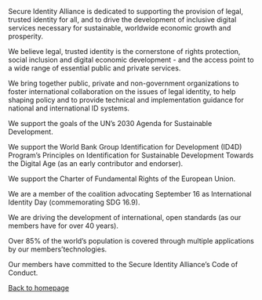 Secure Identity Alliance is dedicated to supporting the provision of legal, trusted identity for all, and to drive the development of inclusive digital services necessary for sustainable, worldwide economic growth and prosperity.

We believe legal, trusted identity is the cornerstone of rights protection, social inclusion and digital economic development - and the access point to a wide range of essential public and private services.

We bring together public, private and non-government organizations to foster international collaboration on the issues of legal identity, to help shaping policy and to provide technical and implementation guidance for national and international ID systems.

We support the goals of the UN’s 2030 Agenda for Sustainable Development.

We support the World Bank Group Identification for Development (ID4D) Program’s Principles on Identification for Sustainable Development Towards the Digital Age (as an early contributor and endorser).

We support the Charter of Fundamental Rights of the European Union.

We are a member of the coalition advocating September 16 as International Identity Day (commemorating SDG 16.9).

We are driving the development of international, open standards (as our members have for over 40 years).

Over 85% of the world’s population is covered through multiple applications by our members’technologies.

Our members have committed to the Secure Identity Alliance’s Code of Conduct.

[Back to homepage](/)


